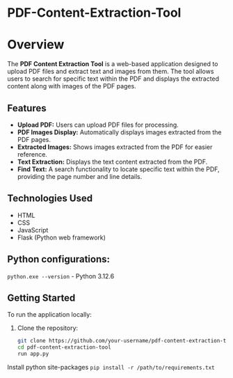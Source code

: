 # PDF-Content-Extraction-Tool

# Overview
The **PDF Content Extraction Tool** is a web-based application designed to upload PDF files and extract text and images from them. The tool allows users to search for specific text within the PDF and displays the extracted content along with images of the PDF pages.

## Features
- **Upload PDF:** Users can upload PDF files for processing.
- **PDF Images Display:** Automatically displays images extracted from the PDF pages.
- **Extracted Images:** Shows images extracted from the PDF for easier reference.
- **Text Extraction:** Displays the text content extracted from the PDF.
- **Find Text:** A search functionality to locate specific text within the PDF, providing the page number and line details.

## Technologies Used
- HTML
- CSS
- JavaScript
- Flask (Python web framework)

## Python configurations:
`python.exe --version` - Python 3.12.6

## Getting Started
To run the application locally:
1. Clone the repository:
   ```bash
   git clone https://github.com/your-username/pdf-content-extraction-tool.git
   cd pdf-content-extraction-tool
   run app.py

Install python site-packages `pip install -r /path/to/requirements.txt`


